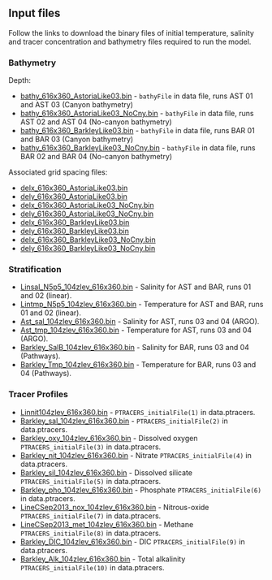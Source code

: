## Input files

Follow the links to download the binary files of initial temperature, salinity and tracer 
concentration and bathymetry files required to run the model.

### Bathymetry 

Depth:

* [bathy_616x360_AstoriaLike03.bin](https://www.eoas.ubc.ca/~kramosmu/tracer_profiles_paper/input_files/bathymetry/bathy_616x360_AstoriaLike03.bin) - `bathyFile` in data file, runs AST 01 and AST 03 (Canyon bathymetry) 
* [bathy_616x360_AstoriaLike03_NoCny.bin](https://www.eoas.ubc.ca/~kramosmu/tracer_profiles_paper/input_files/bathymetry/bathy_616x360_AstoriaLike03_NoCny.bin) - `bathyFile` in data file, runs AST 02 and AST 04 (No-canyon bathymetry) 
* [bathy_616x360_BarkleyLike03.bin](https://www.eoas.ubc.ca/~kramosmu/tracer_profiles_paper/input_files/bathymetry/bathy_616x360_BarkleyLike03.bin) - `bathyFile` in data file, runs BAR 01 and BAR 03 (Canyon bathymetry) 
* [bathy_616x360_BarkleyLike03_NoCny.bin](https://www.eoas.ubc.ca/~kramosmu/tracer_profiles_paper/input_files/bathymetry/bathy_616x360_BarkleyLike03_NoCny.bin) - `bathyFile` in data file, runs BAR 02 and BAR 04 (No-canyon bathymetry) 

Associated grid spacing files:

* [delx_616x360_AstoriaLike03.bin](https://www.eoas.ubc.ca/~kramosmu/tracer_profiles_paper/input_files/bathymetry/delx_616x360_AstoriaLike03.bin)
* [dely_616x360_AstoriaLike03.bin](https://www.eoas.ubc.ca/~kramosmu/tracer_profiles_paper/input_files/dely_616x360_AstoriaLike03.bin)
* [delx_616x360_AstoriaLike03_NoCny.bin](https://www.eoas.ubc.ca/~kramosmu/tracer_profiles_paper/input_files/delx_616x360_AstoriaLike03_NoCny.bin)
* [dely_616x360_AstoriaLike03_NoCny.bin](https://www.eoas.ubc.ca/~kramosmu/tracer_profiles_paper/input_files/dely_616x360_AstoriaLike03_NoCny.bin)
* [delx_616x360_BarkleyLike03.bin](https://www.eoas.ubc.ca/~kramosmu/tracer_profiles_paper/input_files/delx_616x360_BarkleyLike03.bin)
* [dely_616x360_BarkleyLike03.bin](https://www.eoas.ubc.ca/~kramosmu/tracer_profiles_paper/input_files/dely_616x360_BarkleyLike03.bin)
* [delx_616x360_BarkleyLike03_NoCny.bin](https://www.eoas.ubc.ca/~kramosmu/tracer_profiles_paper/input_files/delx_616x360_BarkleyLike03_NoCny.bin)
* [dely_616x360_BarkleyLike03_NoCny.bin](https://www.eoas.ubc.ca/~kramosmu/tracer_profiles_paper/input_files/dely_616x360_BarkleyLike03_NoCny.bin)

### Stratification
        
* [Linsal_N5p5_104zlev_616x360.bin](https://www.eoas.ubc.ca/~kramosmu/tracer_profiles_paper/input_files/stratification/Linsal_N5p5_104zlev_616x360.bin) - Salinity for AST and BAR, runs 01 and 02 (linear).
* [Lintmp_N5p5_104zlev_616x360.bin](https://www.eoas.ubc.ca/~kramosmu/tracer_profiles_paper/input_files/stratification/Lintmp_N5p5_104zlev_616x360.bin) - Temperature for AST and BAR, runs 01 and 02 (linear).
* [Ast_sal_104zlev_616x360.bin](https://www.eoas.ubc.ca/~kramosmu/tracer_profiles_paper/input_files/stratification/Ast_sal_104zlev_616x360.bin) - Salinity for AST, runs 03 and 04 (ARGO).
* [Ast_tmp_104zlev_616x360.bin](https://www.eoas.ubc.ca/~kramosmu/tracer_profiles_paper/input_files/stratification/Ast_tmp_104zlev_616x360.bin) - Temperature for AST, runs 03 and 04 (ARGO).
* [Barkley_SalB_104zlev_616x360.bin](https://www.eoas.ubc.ca/~kramosmu/tracer_profiles_paper/input_files/stratification/Barkley_SalB_104zlev_616x360.bin) - Salinity for BAR, runs 03 and 04 (Pathways).
* [Barkley_Tmp_104zlev_616x360.bin](https://www.eoas.ubc.ca/~kramosmu/tracer_profiles_paper/input_files/stratification/Barkley_Tmp_104zlev_616x360.bin) - Temperature for BAR, runs 03 and 04 (Pathways).
  
### Tracer Profiles

* [Linnit104zlev_616x360.bin](https://www.eoas.ubc.ca/~kramosmu/tracer_profiles_paper/input_files/stratification/Linnit90zlev_616x360.bin) - `PTRACERS_initialFile(1)` in data.ptracers. 
* [Barkley_sal_104zlev_616x360.bin](https://www.eoas.ubc.ca/~kramosmu/tracer_profiles_paper/input_files/stratification/Barkley_sal_104zlev_616x360.bin) - `PTRACERS_initialFile(2)` in data.ptracers. 
* [Barkley_oxy_104zlev_616x360.bin](https://www.eoas.ubc.ca/~kramosmu/tracer_profiles_paper/input_files/stratification/Barkley_oxy_104zlev_616x360.bin) - Dissolved oxygen `PTRACERS_initialFile(3)` in data.ptracers. 
* [Barkley_nit_104zlev_616x360.bin](https://www.eoas.ubc.ca/~kramosmu/tracer_profiles_paper/input_files/stratification/Barkley_nit_104zlev_616x360.bin) - Nitrate `PTRACERS_initialFile(4)` in data.ptracers. 
* [Barkley_sil_104zlev_616x360.bin](https://www.eoas.ubc.ca/~kramosmu/tracer_profiles_paper/input_files/stratification/Barkley_sil_104zlev_616x360.bin) - Dissolved silicate `PTRACERS_initialFile(5)` in data.ptracers. 
* [Barkley_pho_104zlev_616x360.bin](https://www.eoas.ubc.ca/~kramosmu/tracer_profiles_paper/input_files/stratification/Barkley_pho_104zlev_616x360.bin) - Phosphate `PTRACERS_initialFile(6)` in data.ptracers. 
* [LineCSep2013_nox_104zlev_616x360.bin](https://www.eoas.ubc.ca/~kramosmu/tracer_profiles_paper/input_files/stratification/LineCSep2013_nox_104zlev_616x360.bin) - Nitrous-oxide `PTRACERS_initialFile(7)` in data.ptracers. 
* [LineCSep2013_met_104zlev_616x360.bin](https://www.eoas.ubc.ca/~kramosmu/tracer_profiles_paper/input_files/stratification/LineCSep2013_met_104zlev_616x360.bin) - Methane `PTRACERS_initialFile(8)` in data.ptracers. 
* [Barkley_DIC_104zlev_616x360.bin](https://www.eoas.ubc.ca/~kramosmu/tracer_profiles_paper/input_files/stratification/Barkley_DIC_104zlev_616x360.bin) - DIC `PTRACERS_initialFile(9)` in data.ptracers. 
* [Barkley_Alk_104zlev_616x360.bin](https://www.eoas.ubc.ca/~kramosmu/tracer_profiles_paper/input_files/stratification/Barkley_Alk_104zlev_616x360.bin) - Total alkalinity `PTRACERS_initialFile(10)` in data.ptracers. 


